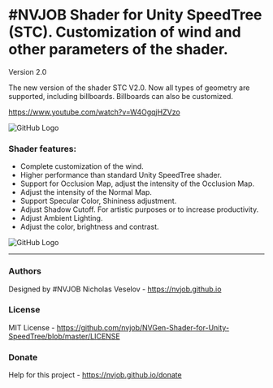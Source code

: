 # #NVJOB Shader for Unity SpeedTree (STC). Customization of wind and other parameters of the shader.

Version 2.0

The new version of the shader STC V2.0. Now all types of geometry are supported, including billboards. Billboards can also be customized.

https://www.youtube.com/watch?v=W4OgqjHZVzo

![GitHub Logo](https://raw.githubusercontent.com/nvjob/nvjob.github.io/master/repo/unity%20assets/stc/20/pic/4.jpg)

### Shader features:
- Complete customization of the wind.
- Higher performance than standard Unity SpeedTree shader.
- Support for Occlusion Map, adjust the intensity of the Occlusion Map.
- Adjust the intensity of the Normal Map.
- Support Specular Color, Shininess adjustment.
- Adjust Shadow Cutoff. For artistic purposes or to increase productivity.
- Adjust Ambient Lighting.
- Adjust the color, brightness and contrast.

![GitHub Logo](https://lh3.googleusercontent.com/bjCVtJO93pbt0xeDdLiwQIEbjsFLpgmdX0S2gh78Yf4gr8kv99FkLNB9XqolZ3EvqaRyf8MYMfPnz7yzrqDx81DEh3meDqIuxKyNxhLaaczbHBRiFc_RcDthkqeI7yNn-PuN5oQeL_fJy-UflWwwr4NeqzxGPzaBIhodJ82UPEXBVdzV6Bo1lHAzxmjl6jAyEYOv4sH69SxAOm6ZUkRiEAeE97Iflroc_1OhH11Y8qqgGWHbF9CLTBsD9QBt5f2sA1E_IUYCRJrtyWqp2sfs7894JW4e4gnouBrbdhC6t-r2jjjpbnBl9fkYzPWD7-1R5X1soTMX4TUQLHL3exFBz_MauZIvhDIlX5DUdYRzuspzoHpwoUPoKCwNNw3xrc7HUev_h_BGv1ffyRg1Su7_FoUvpiHHc9O2wdqBtzFarPGmAZQoHrUzwPwk6mrxvqRHLJ7JjfzpgfqgXOuHNO-ci0GktnNcftvmuZjKJW9kFPbcgwBR1-mAMLJsTsbUBpqsEkbOS2vexSxgWsrBX1CexJRmVI4Y7pJX6R5x11vckeu9ZI-_nD0Cs4dAIsS_SEYUz5CtH8aidWO9mjkWN_hk9RlH_pqqP178qOuwsc1FjhEdEulN7Enf7OPIAiaqB7WYCfeGUYp-L0kSEpPIBHliMuVHD8T3tL28A26qkvwxU1gHcgwdJlmGUOPFk2Us1_98jeHBg2wjCjiAfa4xFAtSlXmt=w855-h929-no)

-------------------------------------------------------------------

### Authors
Designed by #NVJOB Nicholas Veselov - https://nvjob.github.io

### License
MIT License - https://github.com/nvjob/NVGen-Shader-for-Unity-SpeedTree/blob/master/LICENSE

### Donate
Help for this project - https://nvjob.github.io/donate
